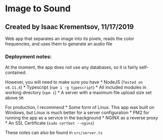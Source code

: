 # Image to Sound
## Created by Isaac Krementsov, 11/17/2019
Web app that separates an image into its pixels, reads the color frequencies, and uses them to generate an audio file

### Deployment notes:

At the moment, the app does not use any databases, so it is fairly self-contained.

However, you will need to make sure you have
    * NodeJS (`Tested on v8.11.4`)
    * Typescript (`npm i -g typescript`)
    * All included modules in working directory (`npm i`)
    * A server with a maximum file upload size set above `5M`

For production, I recommend
    * Some form of Linux. This app was built on Windows, but Linux is much better for a server configuration
    * PM2 for running the app as a service in the background
    * NGINX as a reverse proxy
    * An SSL Certificate (`sudo certbot --nginx`)

These notes can also be found in `src/server.ts`
